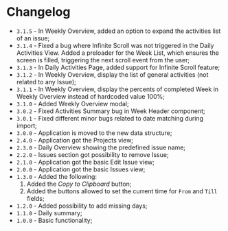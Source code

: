 # Changelog

- `3.1.5` - In Weekly Overview, added an option to expand the activities list of an issue;
- `3.1.4` - Fixed a bug where Infinite Scroll was not triggered in the Daily Activities View. Added a preloader for the Week List, which ensures the screen is filled, triggering the next scroll event from the user;
- `3.1.3` - In Daily Activities Page, added support for Infinite Scroll feature;
- `3.1.2` - In Weekly Overview, display the list of general activities (not related to any Issue);
- `3.1.1` - In Weekly Overview, display the percents of completed Week in Weekly Overview instead of hardcoded value 100%;
- `3.1.0` - Added Weekly Overview modal;
- `3.0.2` - Fixed Activities Summary bug in Week Header component;
- `3.0.1` - Fixed different minor bugs related to date matching during import;
- `3.0.0` - Application is moved to the new data structure;
- `2.4.0` - Application got the Projects view;
- `2.3.0` - Daily Overview showing the predefined issue name;
- `2.2.0` - Issues section got possibility to remove Issue;
- `2.1.0` - Application got the basic Edit Issue view;
- `2.0.0` - Application got the basic Issues view;
- `1.3.0` - Added the following:
  1. Added the _Copy to Clipboard_ button;
  2. Added the buttons allowed to set the current time for `From` and `Till` fields;
- `1.2.0` - Added possibility to add missing days;
- `1.1.0` - Daily summary;
- `1.0.0` - Basic functionality;
